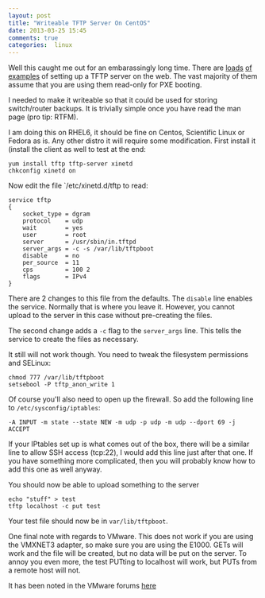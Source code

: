 ```yaml
---
layout: post
title: "Writeable TFTP Server On CentOS"
date: 2013-03-25 15:45
comments: true
categories:  linux
---
```

Well this caught me out for an embarassingly long time. There are [loads](http://blog.penumbra.be/tag/tftp/) [of](http://www.question-defense.com/2008/11/13/linux-setup-tftp-server-on-centos) [examples](http://wiki.centos.org/EdHeron/PXESetup) of setting up a TFTP server on the web. The vast majority of them assume that you are using them read-only for PXE booting.

I needed to make it writeable so that it could be used for storing switch/router backups. It is trivially simple once you have read the man page (pro tip: RTFM).

I am doing this on RHEL6, it should be fine on Centos, Scientific Linux or Fedora as is. Any other distro it will require some modification. First install it (install the client as well to test at the end:

```
yum install tftp tftp-server xinetd
chkconfig xinetd on
```

Now edit the file `/etc/xinetd.d/tftp to read:

```
service tftp
{
    socket_type = dgram
    protocol    = udp
    wait        = yes
    user        = root
    server      = /usr/sbin/in.tftpd
    server_args = -c -s /var/lib/tftpboot
    disable     = no
    per_source  = 11
    cps         = 100 2
    flags       = IPv4
}
```

There are 2 changes to this file from the defaults. The `disable` line enables the service. Normally that is where you leave it. However, you cannot upload to the server in this case without pre-creating the files.

The second change adds a `-c` flag to the `server_args` line. This tells the service to create the files as necessary.

It still will not work though. You need to tweak the filesystem permissions and SELinux:

```
chmod 777 /var/lib/tftpboot
setsebool -P tftp_anon_write 1
```

Of course you'll also need to open up the firewall. So add the following line to `/etc/sysconfig/iptables`:

```
-A INPUT -m state --state NEW -m udp -p udp -m udp --dport 69 -j ACCEPT
```

If your IPtables set up is what comes out of the box, there will be a similar line to allow SSH access (tcp:22), I would add this line just after that one. If you have something more complicated, then you will probably know how to add this one as well anyway.

You should now be able to upload something to the server

```
echo "stuff" > test
tftp localhost -c put test
```

Your test file should now be in `var/lib/tftpboot`.

One final note with regards to VMware. This does not work if you are using the VMXNET3 adapter, so make sure you are using the E1000. GETs will work and the file will be created, but no data will be put on the server. To annoy you even more, the test PUTting to localhost will work, but PUTs from a remote host will not.

It has been noted in the VMware forums [here](http://communities.vmware.com/thread/215456)

